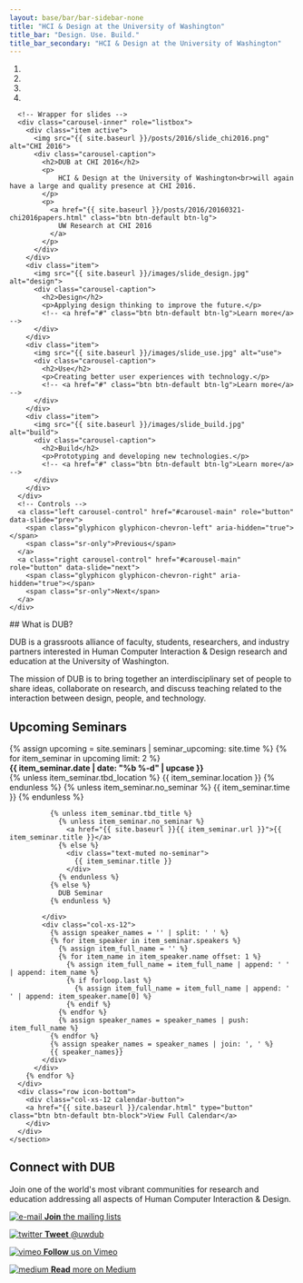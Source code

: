 ```yaml
---
layout: base/bar/bar-sidebar-none
title: "HCI & Design at the University of Washington"
title_bar: "Design. Use. Build."
title_bar_secondary: "HCI & Design at the University of Washington"
---
```


<!-- Carousel -->
<div class="row" id="carousel">
  <div class="col-md-12">
    <div id="carousel-main" class="carousel slide" data-ride="carousel" data-interval="10000">
      <!-- Indicators -->
      <ol class="carousel-indicators">
        <li data-target="#carousel-main" data-slide-to="0" class="active"></li>
        <li data-target="#carousel-main" data-slide-to="1"></li>
        <li data-target="#carousel-main" data-slide-to="2"></li>      
        <li data-target="#carousel-main" data-slide-to="3"></li>      
      </ol>

      <!-- Wrapper for slides -->
      <div class="carousel-inner" role="listbox">
        <div class="item active">
          <img src="{{ site.baseurl }}/posts/2016/slide_chi2016.png" alt="CHI 2016">
          <div class="carousel-caption">
            <h2>DUB at CHI 2016</h2>
            <p>
                HCI & Design at the University of Washington<br>will again have a large and quality presence at CHI 2016.
            </p>
            <p>
              <a href="{{ site.baseurl }}/posts/2016/20160321-chi2016papers.html" class="btn btn-default btn-lg">
                UW Research at CHI 2016
              </a>
            </p>
          </div>
        </div>
        <div class="item">
          <img src="{{ site.baseurl }}/images/slide_design.jpg" alt="design">
          <div class="carousel-caption">
            <h2>Design</h2>
            <p>Applying design thinking to improve the future.</p>
            <!-- <a href="#" class="btn btn-default btn-lg">Learn more</a> -->
          </div>
        </div>
        <div class="item">
          <img src="{{ site.baseurl }}/images/slide_use.jpg" alt="use">
          <div class="carousel-caption">
            <h2>Use</h2>
            <p>Creating better user experiences with technology.</p>
            <!-- <a href="#" class="btn btn-default btn-lg">Learn more</a> -->
          </div>
        </div>
        <div class="item">
          <img src="{{ site.baseurl }}/images/slide_build.jpg" alt="build">
          <div class="carousel-caption">
            <h2>Build</h2>
            <p>Prototyping and developing new technologies.</p>
            <!-- <a href="#" class="btn btn-default btn-lg">Learn more</a> -->
          </div>
        </div>       
      </div>
      <!-- Controls -->
      <a class="left carousel-control" href="#carousel-main" role="button" data-slide="prev">
        <span class="glyphicon glyphicon-chevron-left" aria-hidden="true"></span>
        <span class="sr-only">Previous</span>
      </a>
      <a class="right carousel-control" href="#carousel-main" role="button" data-slide="next">
        <span class="glyphicon glyphicon-chevron-right" aria-hidden="true"></span>
        <span class="sr-only">Next</span>
      </a>
    </div>
  </div>
</div>
<!-- Carousel End -->

<!-- Footer -->
<div class="row" id="footer">
  <div class="col-md-4 footer-panel">
    <section class="footer-content">
      <div markdown="block">
## What is DUB?

DUB is a grassroots alliance of faculty, students, researchers, and industry partners
interested in Human Computer Interaction & Design research and education at the University of Washington.

The mission of DUB is to bring together an interdisciplinary set of people to share ideas,
collaborate on research, and discuss teaching related to the interaction between
design, people, and technology.
</div>
    </section>
  </div>
  <div class="col-md-4 footer-panel">
    <section class="footer-content">
      <h2>Upcoming Seminars</h2>
      <div class="calendar-feed">
        {% assign upcoming = site.seminars | seminar_upcoming: site.time %}
        {% for item_seminar in upcoming limit: 2 %}
          <div class="row upcomingseminar">
            <div class="col-xs-4">
              <strong>{{ item_seminar.date | date: "%b %-d" | upcase }}</strong>
            </div>
            <div class="col-xs-8 text-right">
              {% unless item_seminar.tbd_location %}
                {{ item_seminar.location }}
              {% endunless %}
              {% unless item_seminar.no_seminar %}
                {{ item_seminar.time }}
              {% endunless %}
            </div>
            <div class="col-xs-12">

              {% unless item_seminar.tbd_title %}
                {% unless item_seminar.no_seminar %}
                  <a href="{{ site.baseurl }}{{ item_seminar.url }}">{{ item_seminar.title }}</a>
                {% else %}
                  <div class="text-muted no-seminar">
                    {{ item_seminar.title }}
                  </div>
                {% endunless %}
              {% else %}
                DUB Seminar
              {% endunless %}

            </div>
            <div class="col-xs-12">
              {% assign speaker_names = '' | split: ' ' %}
              {% for item_speaker in item_seminar.speakers %}
                {% assign item_full_name = '' %}
                {% for item_name in item_speaker.name offset: 1 %}
                  {% assign item_full_name = item_full_name | append: ' ' | append: item_name %}
                  {% if forloop.last %}
                    {% assign item_full_name = item_full_name | append: ' ' | append: item_speaker.name[0] %}
                  {% endif %}
                {% endfor %}
                {% assign speaker_names = speaker_names | push: item_full_name %}
              {% endfor %}
              {% assign speaker_names = speaker_names | join: ', ' %}
              {{ speaker_names}}
            </div>
          </div>
        {% endfor %}
      </div>
      <div class="row icon-bottom">
        <div class="col-xs-12 calendar-button">
        <a href="{{ site.baseurl }}/calendar.html" type="button" class="btn btn-default btn-block">View Full Calendar</a>
        </div>
      </div>
    </section>
  </div>
  <div class="col-md-4 footer-panel">
    <section class="footer-content">
      <h2>Connect with DUB</h2>
      <p class="connect-text">Join one of the world's most vibrant communities for research and education addressing all aspects of Human Computer Interaction & Design.</p>
      <div class="icon-bottom">
        <a href="{{ site.baseurl }}/gettinginvolved.html#tab_mailing_lists">
          <p>
            <img src="{{ site.baseurl }}/images/connect_email.png" class="connecticon" alt="e-mail">
            <span class="icon-link-text"><strong>Join</strong> the mailing lists</span>
          </p>
        </a>
        <a href="http://twitter.com/#!/uwdub">
          <p>
            <img src="{{ site.baseurl }}/images/connect_twitter.png" class="connecticon" alt="twitter">
            <span class="icon-link-text"><strong>Tweet</strong> @uwdub</span>
          </p>
        </a>
        <a href="http://vimeo.com/designusebuild">
          <p>
            <img src="{{ site.baseurl }}/images/connect_vimeo.png" class="connecticon" alt="vimeo">
            <span class="icon-link-text"><strong>Follow</strong> us on Vimeo</span>
          </p>
        </a>
        <a href="https://medium.com/hci-design-at-uw">
          <p>
            <img src="{{ site.baseurl }}/images/connect_medium.png" class="connecticon" alt="medium">
            <span class="icon-link-text"><strong>Read</strong> more on Medium</span>
          </p>
        </a>
      </div>
    </section>
  </div>
</div>
<!-- Footer End -->
